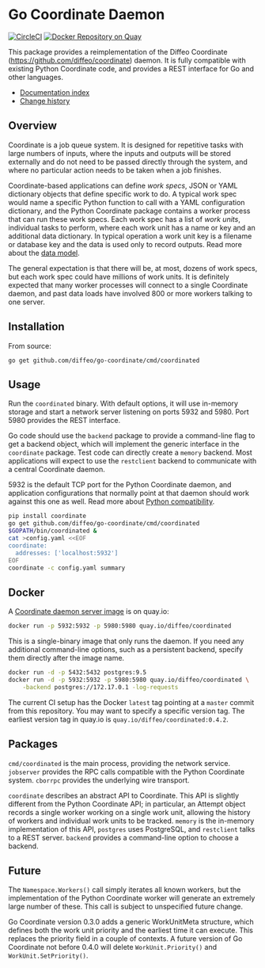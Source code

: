 Go Coordinate Daemon
====================

[![CircleCI](https://circleci.com/gh/diffeo/go-coordinate.svg?style=svg)](https://circleci.com/gh/diffeo/go-coordinate)
[![Docker Repository on Quay](https://quay.io/repository/diffeo/coordinated/status "Docker Repository on Quay")](https://quay.io/repository/diffeo/coordinated)

This package provides a reimplementation of the Diffeo Coordinate
(https://github.com/diffeo/coordinate) daemon.  It is fully compatible
with existing Python Coordinate code, and provides a REST interface
for Go and other languages.

* [Documentation index](doc/index.md)
* [Change history](doc/changes.md)

Overview
--------

Coordinate is a job queue system.  It is designed for repetitive tasks
with large numbers of inputs, where the inputs and outputs will be
stored externally and do not need to be passed directly through the
system, and where no particular action needs to be taken when a job
finishes.

Coordinate-based applications can define _work specs_, JSON or YAML
dictionary objects that define specific work to do.  A typical work
spec would name a specific Python function to call with a YAML
configuration dictionary, and the Python Coordinate package contains a
worker process that can run these work specs.  Each work spec has a
list of _work units_, individual tasks to perform, where each work
unit has a name or key and an additional data dictionary.  In typical
operation a work unit key is a filename or database key and the data
is used only to record outputs.  Read more about the
[data model](doc/model.md).

The general expectation is that there will be, at most, dozens of work
specs, but each work spec could have millions of work units.  It is
definitely expected that many worker processes will connect to a
single Coordinate daemon, and past data loads have involved 800 or
more workers talking to one server.

Installation
------------

From source:

    go get github.com/diffeo/go-coordinate/cmd/coordinated

Usage
-----

Run the `coordinated` binary.  With default options, it will use
in-memory storage and start a network server listening on ports 5932
and 5980.  Port 5980 provides the REST interface.

Go code should use the `backend` package to provide a command-line
flag to get a backend object, which will implement the generic
interface in the `coordinate` package.  Test code can directly create
a `memory` backend.  Most applications will expect to use the
`restclient` backend to communicate with a central Coordinate daemon.

5932 is the default TCP port for the Python Coordinate daemon, and
application configurations that normally point at that daemon should
work against this one as well.  Read more about
[Python compatibility](doc/python.md).

```sh
pip install coordinate
go get github.com/diffeo/go-coordinate/cmd/coordinated
$GOPATH/bin/coordinated &
cat >config.yaml <<EOF
coordinate:
  addresses: ['localhost:5932']
EOF
coordinate -c config.yaml summary
```

Docker
------

A [Coordinate daemon server image](https://quay.io/diffeo/coordinated)
is on quay.io:

```sh
docker run -p 5932:5932 -p 5980:5980 quay.io/diffeo/coordinated
```

This is a single-binary image that only runs the daemon.  If you need
any additional command-line options, such as a persistent backend,
specify them directly after the image name.

```sh
docker run -d -p 5432:5432 postgres:9.5
docker run -d -p 5932:5932 -p 5980:5980 quay.io/diffeo/coordinated \
    -backend postgres://172.17.0.1 -log-requests
```

The current CI setup has the Docker `latest` tag pointing at a
`master` commit from this repository.  You may want to specify a
specific version tag.  The earliest version tag in quay.io is
`quay.io/diffeo/coordinated:0.4.2`.

Packages
--------

`cmd/coordinated` is the main process, providing the network service.
`jobserver` provides the RPC calls compatible with the Python
Coordinate system.  `cborrpc` provides the underlying wire transport.

`coordinate` describes an abstract API to Coordinate.  This API is
slightly different from the Python Coordinate API; in particular, an
Attempt object records a single worker working on a single work unit,
allowing the history of workers and individual work units to be
tracked.  `memory` is the in-memory implementation of this API,
`postgres` uses PostgreSQL, and `restclient` talks to a REST server.
`backend` provides a command-line option to choose a backend.

Future
------

The `Namespace.Workers()` call simply iterates all known workers, but
the implementation of the Python Coordinate worker will generate an
extremely large number of these.  This call is subject to unspecified
future change.

Go Coordinate version 0.3.0 adds a generic WorkUnitMeta structure,
which defines both the work unit priority and the earliest time it can
execute.  This replaces the priority field in a couple of contexts.  A
future version of Go Coordinate not before 0.4.0 will delete
`WorkUnit.Priority()` and `WorkUnit.SetPriority()`.
